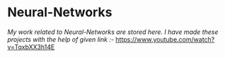 # Neural-Networks

_My work related to Neural-Networks are stored here.
I have made these projects with the help of given link :-_
https://www.youtube.com/watch?v=TqxbXX3h14E

